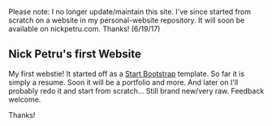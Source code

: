 Please note: I no longer update/maintain this site. I've since started from scratch on a website in my personal-website repository. It will soon be available on nickpetru.com. Thanks! (6/19/17)

## Nick Petru's first Website

My first webstie! It started off as a [Start Bootstrap](http://startbootstrap.com/) template. So far it is simply a resume. Soon it will be a portfolio and more. And later on I'll probably redo it and start from scratch... Still brand new/very raw. Feedback welcome.

Thanks!
